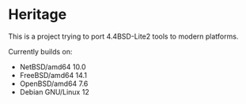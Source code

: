 # Heritage
This is a project trying to port 4.4BSD-Lite2 tools to modern platforms.

Currently builds on:
 - NetBSD/amd64 10.0
 - FreeBSD/amd64 14.1
 - OpenBSD/amd64 7.6
 - Debian GNU/Linux 12
